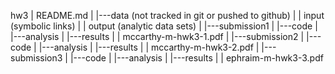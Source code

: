 hw3
|   README.md
|
|---data (not tracked in git or pushed to github)
|   |   input (symbolic links)
|   |   output (analytic data sets)
|
|---submission1
|   |---code
|   |---analysis
|   |---results
|   |   mccarthy-m-hwk3-1.pdf
|
|---submission2
|   |---code
|   |---analysis
|   |---results
|   |   mccarthy-m-hwk3-2.pdf
|
|---submission3
|   |---code
|   |---analysis
|   |---results
|   |   ephraim-m-hwk3-3.pdf